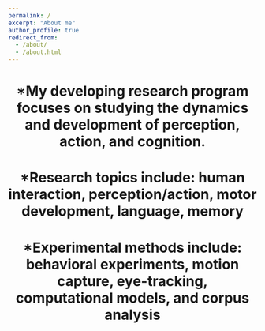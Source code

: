 ```yaml
---
permalink: /
excerpt: "About me"
author_profile: true
redirect_from: 
  - /about/
  - /about.html
---
```






<h1><center> *My developing research program focuses on studying the dynamics and development of perception, action, and cognition.</center></h1>


<h1><center> *Research topics include: human interaction, perception/action, motor development, language, memory</center></h1>


<h1><center> *Experimental methods include: behavioral experiments, motion capture, eye-tracking, computational models, and corpus analysis</center></h1>





